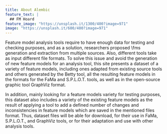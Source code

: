 ```yaml
---
title: About Alembic
feature_text: |
  ## FM Hoard
feature_image: "https://unsplash.it/1300/400?image=971"
image: "https://unsplash.it/600/400?image=971"
---
```

Feature model analysis tools require to have enough data for testing and checking purposes, and as a solution, researchers proposed \fms generation and extraction from multiple sources. Also, different tools take as input different file formats. To solve this issue and avoid the generation of new feature models for an analysis tool, this site presents a dataset of a variety of feature models, including  ones adapted from existing source tools and others generated by the Betty tool, all the resulting feature models in the formats for the FaMa and S.P.L.O.T. tools, as well as in the open-source graphic tool GraphViz format.

In addition, mainly looking for a feature models variety for testing purposes, this dataset also includes a variety of the existing feature models as the result of applying a tool to add a defined number of changes and inconsistencies in feature models which are saved in the mentioned files format. Thus, dataset files will be able for download, for their use in FaMa, S.P.L.O.T., and GraphViz tools, or for their adaptation and use with other analysis tools.
